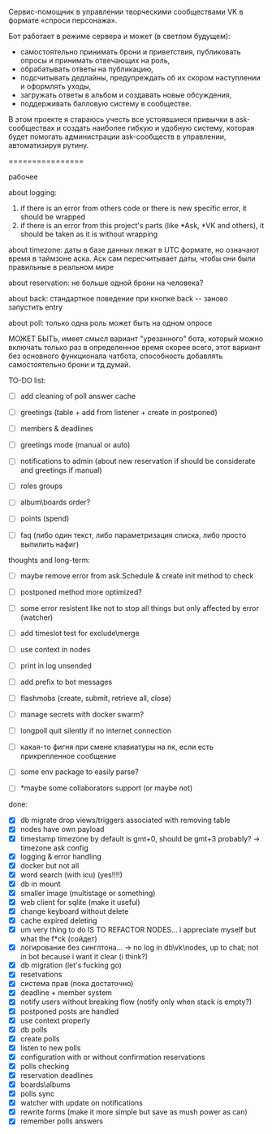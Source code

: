 Сервис-помощник в управлении творческими сообществами VK в формате «спроси персонажа».

Бот работает в режиме сервера и может (в светлом будущем):
- самостоятельно принимать брони и приветствия, публиковать опросы и принимать отвечающих на роль,
- обрабатывать ответы на публикацию, 
- подсчитывать дедлайны, предупреждать об их скором наступлении и оформлять уходы, 
- загружать ответы в альбом и создавать новые обсуждения, 
- поддерживать балловую систему в сообществе.

В этом проекте я стараюсь учесть все устоявшиеся привычки в ask-сообществах и создать наиболее гибкую и удобную систему, которая будет помогать администрации ask-сообществ в управлении, автоматизируя рутину.

================

рабочее

about logging:
1) if there is an error from others code or there is new specific error, it should be wrapped
2) if there is an error from this project's parts (like *Ask, *VK and others), it should be taken as it is without wrapping

about timezone:
даты в базе данных лежат в UTC формате, но означают время в таймзоне аска. Аск сам пересчитывает даты, чтобы они были правильные в реальном мире

about reservation:
не больше одной брони на человека?

about back:
стандартное поведение при кнопке back -- заново запустить entry

about poll:
только одна роль может быть на одном опросе

МОЖЕТ БЫТЬ, имеет смысл вариант "урезанного" бота, который можно включать только раз в определенное время
скорее всего, этот вариант без основного функционала чатбота, способность добавлять самостоятельно брони и тд
думай.


TO-DO list:

- [ ]  add cleaning of poll answer cache
- [ ] greetings (table + add from listener + create in postponed)
- [ ] members & deadlines
- [ ] greetings mode (manual or auto)
- [ ] notifications to admin (about new reservation if should be considerate and greetings if manual)
- [ ] roles groups
- [ ] album\boards order?
- [ ] points (spend)
- [ ] faq (либо один текст, либо параметризация списка, либо просто выпилить нафиг)


thoughts and long-term:

- [ ] maybe remove error from ask.Schedule & create init method to check 
- [ ] postponed method more optimized? 
- [ ] some error resistent like not to stop all things but only affected by error (watcher)
- [ ] add timeslot test for exclude\merge
- [ ] use context in nodes
- [ ] print in log unsended 
- [ ] add prefix to bot messages
- [ ] flashmobs (create, submit, retrieve all, close)
- [ ] manage secrets with docker swarm? 
- [ ] longpoll quit silently if no internet connection
- [ ] какая-то фигня при смене клавиатуры на пк, если есть прикрепленное сообщение
- [ ] some env package to easily parse?
- [ ] *maybe some collaborators support (or maybe not)


done:

- [x] db migrate drop views/triggers associated with removing table
- [x] nodes have own payload
- [x] timestamp timezone by default is gmt+0, should be gmt+3 probably? -> timezone ask config
- [x] logging & error handling
- [x] docker but not all
- [x] word search (with icu) (yes!!!!)
- [x] db in mount
- [x] smaller image (multistage or something)
- [x] web client for sqlite (make it useful)
- [x] change keyboard without delete
- [x] cache expired deleting
- [x] um very thing to do IS TO REFACTOR NODES... i appreciate myself but what the f*ck (сойдет)
- [x] логирование без синглтона... -> no log in db\vk\nodes, up to chat; not in bot because i want it clear (i think?)
- [x] db migration (let's fucking go)
- [x] resetvations
- [x] система прав (пока достаточно)
- [x] deadline + member system 
- [x] notify users without breaking flow (notify only when stack is empty?)
- [x] postponed posts are handled
- [x] use context properly
- [x] db polls
- [x] create polls
- [x] listen to new polls
- [x] configuration with or without confirmation reservations
- [x] polls checking
- [x] reservation deadlines
- [x] boards\albums
- [x] polls sync
- [x] watcher with update on notifications
- [x] rewrite forms (make it more simple but save as mush power as can)
- [x] remember polls answers
